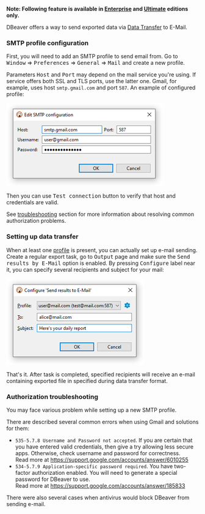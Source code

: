 **Note: Following feature is available in [Enterprise](Enterprise-Edition) and [Ultimate](Ultimate-Edition) editions only.**

DBeaver offers a way to send exported data via [Data Transfer](Data-transfer) to E-Mail.

### SMTP profile configuration

First, you will need to add an SMTP profile to send email from. Go to <kbd>Window</kbd> &rArr; <kbd>Preferences</kbd> &rArr; <kbd>General</kbd> &rArr; <kbd>Mail</kbd> and create a new profile.

Parameters <kbd>Host</kbd> and <kbd>Port</kbd> may depend on the mail service you're using. If service offers both SSL and TLS ports, use the latter one. Gmail, for example, uses host `smtp.gmail.com` and port `587`. An example of configured profile:

![img_1.png](images/ug/data-transfer/mail-smtp-configuration.png)

Then you can use <kbd>Test connection</kbd> button to verify that host and credentials are valid.

See [troubleshooting](#Authorization-troubleshooting) section for more information about resolving common authorization problems.

### Setting up data transfer
When at least one [profile](#SMTP-profile-configuration) is present, you can actually set up e-mail sending. Create a regular export task, go to <kbd>Output</kbd> page and make sure the <kbd>Send results by E-Mail</kbd> option is enabled. By pressing <kbd>Configure</kbd> label near it, you can specify several recipients and subject for your mail:

![](images/ug/data-transfer/mail-configuration.png)

That's it. After task is completed, specified recipients will receive an e-mail containing exported file in specified during data transfer format.

### Authorization troubleshooting

You may face various problem while setting up a new SMTP profile.

There are described several common errors when using Gmail and solutions for them:
- `535-5.7.8 Username and Password not accepted`. If you are certain that you have entered valid credentials, then give a try allowing less secure apps. Otherwise, check username and password for correctness.<br>Read more at https://support.google.com/accounts/answer/6010255
- `534-5.7.9 Application-specific password required`. You have two-factor authorization enabled. You will need to generate a special password for DBeaver to use.<br>Read more at https://support.google.com/accounts/answer/185833

There were also several cases when antivirus would block DBeaver from sending e-mail.